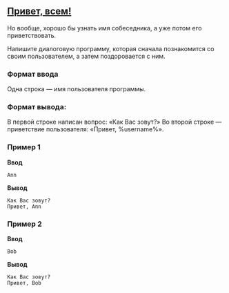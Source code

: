 ## [Привет, всем!](../../../solutions/2.1/21_b.py)

Но вообще, хорошо бы узнать имя собеседника, а уже потом его приветствовать.

Напишите диалоговую программу, которая сначала познакомится со своим пользователем, а затем поздоровается с ним.

### Формат ввода

Одна строка — имя пользователя программы.

### Формат вывода:

В первой строке написан вопрос: «Как Вас зовут?»
Во второй строке — приветствие пользователя: «Привет, %username%».

### Пример 1

**Ввод**
```plaintext
Ann
```

**Вывод**
```plaintext
Как Вас зовут?
Привет, Ann
```

### Пример 2

**Ввод**
```plaintext
Bob
```

**Вывод**
```plaintext
Как Вас зовут?
Привет, Bob
```